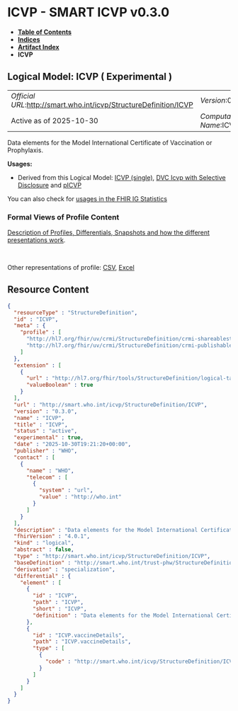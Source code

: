 # ICVP - SMART ICVP v0.3.0

* [**Table of Contents**](toc.md)
* [**Indices**](indices.md)
* [**Artifact Index**](artifacts.md)
* **ICVP**

## Logical Model: ICVP ( Experimental ) 

| | |
| :--- | :--- |
| *Official URL*:http://smart.who.int/icvp/StructureDefinition/ICVP | *Version*:0.3.0 |
| Active as of 2025-10-30 | *Computable Name*:ICVP |

 
Data elements for the Model International Certificate of Vaccination or Prophylaxis. 

**Usages:**

* Derived from this Logical Model: [ICVP (single)](StructureDefinition-ICVPEvent.md), [DVC Icvp with Selective Disclosure](StructureDefinition-ICVPSD.md) and [pICVP](StructureDefinition-pICVP.md)

You can also check for [usages in the FHIR IG Statistics](https://packages2.fhir.org/xig/smart.who.int.icvp|current/StructureDefinition/ICVP)

### Formal Views of Profile Content

 [Description of Profiles, Differentials, Snapshots and how the different presentations work](http://build.fhir.org/ig/FHIR/ig-guidance/readingIgs.html#structure-definitions). 

 

Other representations of profile: [CSV](StructureDefinition-ICVP.csv), [Excel](StructureDefinition-ICVP.xlsx) 



## Resource Content

```json
{
  "resourceType" : "StructureDefinition",
  "id" : "ICVP",
  "meta" : {
    "profile" : [
      "http://hl7.org/fhir/uv/crmi/StructureDefinition/crmi-shareablestructuredefinition",
      "http://hl7.org/fhir/uv/crmi/StructureDefinition/crmi-publishablestructuredefinition"
    ]
  },
  "extension" : [
    {
      "url" : "http://hl7.org/fhir/tools/StructureDefinition/logical-target",
      "valueBoolean" : true
    }
  ],
  "url" : "http://smart.who.int/icvp/StructureDefinition/ICVP",
  "version" : "0.3.0",
  "name" : "ICVP",
  "title" : "ICVP",
  "status" : "active",
  "experimental" : true,
  "date" : "2025-10-30T19:21:20+00:00",
  "publisher" : "WHO",
  "contact" : [
    {
      "name" : "WHO",
      "telecom" : [
        {
          "system" : "url",
          "value" : "http://who.int"
        }
      ]
    }
  ],
  "description" : "Data elements for the Model International Certificate of Vaccination or Prophylaxis.",
  "fhirVersion" : "4.0.1",
  "kind" : "logical",
  "abstract" : false,
  "type" : "http://smart.who.int/icvp/StructureDefinition/ICVP",
  "baseDefinition" : "http://smart.who.int/trust-phw/StructureDefinition/PreQualDVC",
  "derivation" : "specialization",
  "differential" : {
    "element" : [
      {
        "id" : "ICVP",
        "path" : "ICVP",
        "short" : "ICVP",
        "definition" : "Data elements for the Model International Certificate of Vaccination or Prophylaxis."
      },
      {
        "id" : "ICVP.vaccineDetails",
        "path" : "ICVP.vaccineDetails",
        "type" : [
          {
            "code" : "http://smart.who.int/icvp/StructureDefinition/ICVPVaccineDetails"
          }
        ]
      }
    ]
  }
}

```

